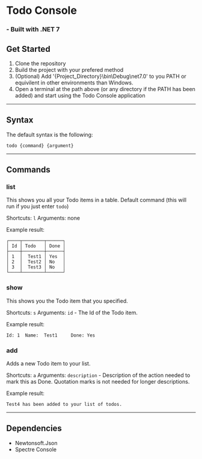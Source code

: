 # **Todo Console**
### - Built with .NET 7

## Get Started
1. Clone the repository
2. Build the project with your prefered method
3. (Optional) Add '{Project_Directory}\bin\Debug\net7.0' to you PATH or equivilent in other environments than Windows.
4. Open a terminal at the path above (or any directory if the PATH has been added) and start using the Todo Console application

----------

## Syntax
The default syntax is the following:

```console
todo {command} {argument}
```

----------

## Commands
### list
This shows you all your Todo items in a table.
Default command (this will run if you just enter `todo`)

Shortcuts: `l`
Arguments: none

Example result:
```console
┌────┬────────┬──────┐
│ Id │ Todo   │ Done │
├────┼────────┼──────┤
│ 1  │  Test1 │ Yes  │
│ 2  │  Test2 │ No   │
│ 3  │  Test3 │ No   │
└────┴────────┴──────┘
```

### show
This shows you the Todo item that you specified.

Shortcuts: `s`
Arguments: `id` - The Id of the Todo item.

Example result:
```console
Id: 1  Name:  Test1     Done: Yes
```

### add
Adds a new Todo item to your list.

Shortcuts: `a`
Arguments: `description` - Description of the action needed to mark this as Done. Quotation marks is not needed for longer descriptions.

Example result:
```console
Test4 has been added to your list of todos.
```

----------

## Dependencies
- Newtonsoft.Json
- Spectre Console

